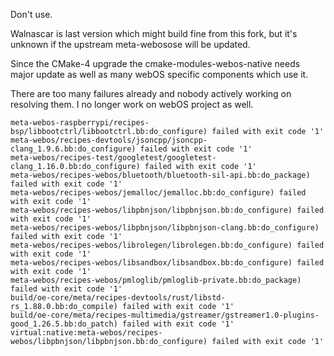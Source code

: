 Don't use.

Walnascar is last version which might build fine from this fork, but
it's unknown if the upstream meta-webosose will be updated.

Since the CMake-4 upgrade the cmake-modules-webos-native needs major
update as well as many webOS specific components which use it.

There are too many failures already and nobody actively working
on resolving them. I no longer work on webOS project as well.

```
meta-webos-raspberrypi/recipes-bsp/libbootctrl/libbootctrl.bb:do_configure) failed with exit code '1'
meta-webos/recipes-devtools/jsoncpp/jsoncpp-clang_1.9.6.bb:do_configure) failed with exit code '1'
meta-webos/recipes-test/googletest/googletest-clang_1.16.0.bb:do_configure) failed with exit code '1'
meta-webos/recipes-webos/bluetooth/bluetooth-sil-api.bb:do_package) failed with exit code '1'
meta-webos/recipes-webos/jemalloc/jemalloc.bb:do_configure) failed with exit code '1'
meta-webos/recipes-webos/libpbnjson/libpbnjson.bb:do_configure) failed with exit code '1'
meta-webos/recipes-webos/libpbnjson/libpbnjson-clang.bb:do_configure) failed with exit code '1'
meta-webos/recipes-webos/librolegen/librolegen.bb:do_configure) failed with exit code '1'
meta-webos/recipes-webos/libsandbox/libsandbox.bb:do_configure) failed with exit code '1'
meta-webos/recipes-webos/pmloglib/pmloglib-private.bb:do_package) failed with exit code '1'
build/oe-core/meta/recipes-devtools/rust/libstd-rs_1.88.0.bb:do_compile) failed with exit code '1'
build/oe-core/meta/recipes-multimedia/gstreamer/gstreamer1.0-plugins-good_1.26.5.bb:do_patch) failed with exit code '1'
virtual:native:meta-webos/recipes-webos/libpbnjson/libpbnjson.bb:do_configure) failed with exit code '1'
```
